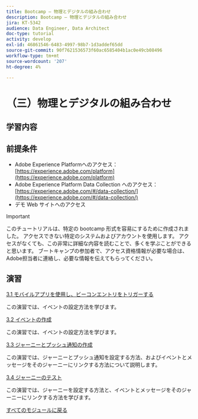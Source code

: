 ```yaml
---
title: Bootcamp — 物理とデジタルの組み合わせ
description: Bootcamp — 物理とデジタルの組み合わせ
jira: KT-5342
audience: Data Engineer, Data Architect
doc-type: tutorial
activity: develop
exl-id: 46861546-6483-4997-98b7-1d3addef65dd
source-git-commit: 90f7621536573f60ac6585404b1ac0e49cb08496
workflow-type: tm+mt
source-wordcount: '207'
ht-degree: 4%

---
```


# （三）物理とデジタルの組み合わせ

## 学習内容

## 前提条件

- Adobe Experience Platformへのアクセス： [https://experience.adobe.com/platform](https://experience.adobe.com/platform)
- Adobe Experience Platform Data Collection へのアクセス： [https://experience.adobe.com/#/data-collection/](https://experience.adobe.com/#/data-collection/)
- デモ Web サイトへのアクセス

>[!IMPORTANT]
>
>このチュートリアルは、特定の bootcamp 形式を容易にするために作成されました。 アクセスできない特定のシステムおよびアカウントを使用します。 アクセスがなくても、この非常に詳細な内容を読むことで、多くを学ぶことができると思います。 ブートキャンプの参加者で、アクセス資格情報が必要な場合は、Adobe担当者に連絡し、必要な情報を伝えてもらってください。

## 演習

[3.1 モバイルアプリを使用し、ビーコンエントリをトリガーする](./ex1.md)

この演習では、イベントの設定方法を学びます。

[3.2 イベントの作成](./ex2.md)

この演習では、イベントの設定方法を学びます。

[3.3 ジャーニーとプッシュ通知の作成](./ex3.md)

この演習では、ジャーニーとプッシュ通知を設定する方法、およびイベントとメッセージをそのジャーニーにリンクする方法について説明します。

[3.4 ジャーニーのテスト](./ex4.md)

この演習では、ジャーニーを設定する方法と、イベントとメッセージをそのジャーニーにリンクする方法を学びます。

[すべてのモジュールに戻る](../../overview.md)
